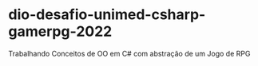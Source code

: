 # dio-desafio-unimed-csharp-gamerpg-2022
Trabalhando Conceitos de OO em C# com abstração de um Jogo de RPG
